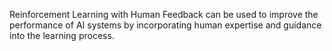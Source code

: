 Reinforcement Learning with Human Feedback can be used to improve the performance of AI systems by incorporating human expertise and guidance into the learning process.